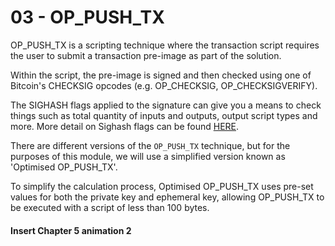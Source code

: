 # 03 - OP\_PUSH\_TX

OP\_PUSH\_TX is a scripting technique where the transaction script requires the user to submit a transaction pre-image as part of the solution.

Within the script, the pre-image is signed and then checked using one of Bitcoin's CHECKSIG opcodes (e.g. OP\_CHECKSIG, OP\_CHECKSIGVERIFY).

The SIGHASH flags applied to the signature can give you a means to check things such as total quantity of inputs and outputs, output script types and more. More detail on Sighash flags can be found [HERE](https://wiki.bitcoinsv.io/index.php/Sighash_flags).

There are different versions of the `OP_PUSH_TX` technique, but for the purposes of this module, we will use a simplified version known as 'Optimised OP\_PUSH\_TX'.

To simplify the calculation process, Optimised OP\_PUSH\_TX uses pre-set values for both the private key and ephemeral key, allowing OP\_PUSH\_TX to be executed with a script of less than 100 bytes.

#### Insert Chapter 5 animation 2
